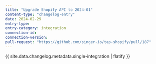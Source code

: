 ```yaml
---
title: "Upgrade Shopify API to 2024-01"
content-type: "changelog-entry"
date: 2024-02-29
entry-type: 
entry-category: integration
connection-id: 
connection-version: 
pull-request: "https://github.com/singer-io/tap-shopify/pull/187"
---
```

{{ site.data.changelog.metadata.single-integration | flatify }}